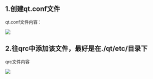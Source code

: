 ## 1.创建qt.conf文件

qt.conf文件内容：

![](F:\my_note\C与C++笔记\QT\图片\qt_conf.png)

## 2.往qrc中添加该文件，最好是在./qt/etc/目录下

qrc文件内容

![](F:\my_note\C与C++笔记\QT\图片\qrc_context.png)